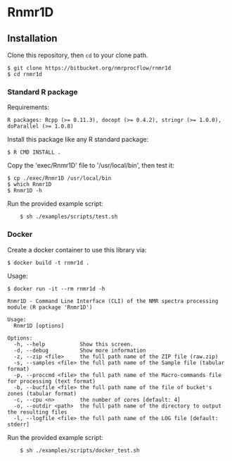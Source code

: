 # Rnmr1D

## Installation

Clone this repository, then `cd` to your clone path.

    $ git clone https://bitbucket.org/nmrprocflow/rnmr1d
    $ cd rnmr1d

### Standard R package

Requirements:

    R packages: Rcpp (>= 0.11.3), docopt (>= 0.4.2), stringr (>= 1.0.0), doParallel (>= 1.0.8)

Install this package like any R standard package:

    $ R CMD INSTALL .

Copy the 'exec/Rnmr1D' file to '/usr/local/bin', then test it:

    $ cp ./exec/Rnmr1D /usr/local/bin
    $ which Rnmr1D
    $ Rnmr1D -h

Run the provided example script:

```
    $ sh ./examples/scripts/test.sh 
```

### Docker

Create a docker container to use this library via:

    $ docker build -t rnmr1d .

Usage:

    $ docker run -it --rm rnmr1d -h

```
Rnmr1D - Command Line Interface (CLI) of the NMR spectra processing module (R package 'Rnmr1D')

Usage:
  Rnmr1D [options]

Options:
  -h, --help           Show this screen.
  -d, --debug          Show more information
  -z, --zip <file>     the full path name of the ZIP file (raw.zip)
  -s, --samples <file> the full path name of the Sample file (tabular format)
  -p, --proccmd <file> the full path name of the Macro-commands file for processing (text format)
  -b, --bucfile <file> the full path name of the file of bucket's zones (tabular format)
  -c, --cpu <n>        the number of cores [default: 4]
  -o, --outdir <path>  the full path name of the directory to output the resulting files
  -l, --logfile <file> the full path name of the LOG file [default: stderr]
```


Run the provided example script:

```
    $ sh ./examples/scripts/docker_test.sh 
```

